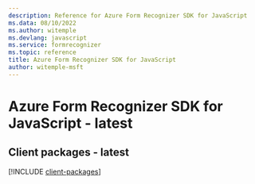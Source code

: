 ```yaml
---
description: Reference for Azure Form Recognizer SDK for JavaScript
ms.data: 08/10/2022
ms.author: witemple
ms.devlang: javascript
ms.service: formrecognizer
ms.topic: reference
title: Azure Form Recognizer SDK for JavaScript
author: witemple-msft
---
```

# Azure Form Recognizer SDK for JavaScript - latest

## Client packages - latest
[!INCLUDE [client-packages](form-recognizer-client-index.md)]